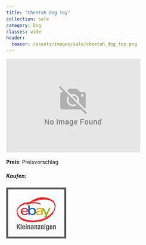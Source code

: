 ```yaml
---
title: "Cheetah dog toy"
collection: sale
category: Dog
classes: wide
header: 
  teaser: /assets/images/sale/cheetah_dog_toy.png
---
```




<a href="">
  <img src="/assets/images/sale/cheetah_dog_toy.png" alt="Cheetah dog toy">
</a>

**Preis**: Preisvorschlag


##### Kaufen:
<a href="">
  <img src="/assets/images/ebay.png" alt="Ebay Kleinanzeigen" style="border: 5px solid #555">
</a>

